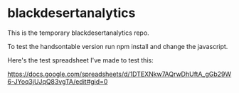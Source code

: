 # blackdesertanalytics
This is the temporary blackdesertanalytics repo.

To test the handsontable version run npm install and change the javascript.

Here's the test spreadsheet I've made to test this:

https://docs.google.com/spreadsheets/d/1DTEXNkw7AQrwDhUftA_gGb29W6-JYoq3jUJqQ83vgTA/edit#gid=0
